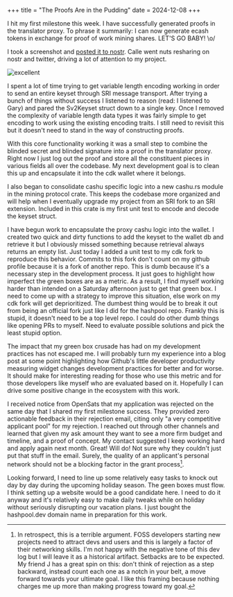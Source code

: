 +++
title = "The Proofs Are in the Pudding"
date = 2024-12-08
+++

I hit my first milestone this week. I have successfully generated proofs in the translator proxy. To phrase it summarily: I can now generate ecash tokens in exchange for proof of work mining shares. LET'S GO BABY! \o/

I took a screenshot and [posted it to nostr](https://njump.me/nevent1qvzqqqqqqypzp5c99j3784frk8kgqec7kxa6q5t69afzux2h0rwg8hgr4rvy59cwqy2hwumn8ghj7erfw36x7tnsw43z7un9d3shjqpqfpzmnrmcr02ua3kpsvy93l95cfgk7yuaj5zmvadjtd7n4ehcegls0528lx). Calle went nuts resharing on nostr and twitter, driving a lot of attention to my project.

![excellent](/images/dev-logs/excellent.jpg)

I spent a lot of time trying to get variable length encoding working in order to send an entire keyset through SRI message transport. After trying a bunch of things without success I listened to reason (read: I listened to Gary) and pared the Sv2Keyset struct down to a single key. Once I removed the complexity of variable length data types it was fairly simple to get encoding to work using the existing encoding traits. I still need to revisit this but it doesn't need to stand in the way of constructing proofs.

With this core functionality working it was a small step to combine the blinded secret and blinded signature into a proof in the translator proxy. Right now I just log out the proof and store all the constituent pieces in various fields all over the codebase. My next development goal is to clean this up and encapsulate it into the cdk wallet where it belongs.

I also began to consolidate cashu specific logic into a new cashu.rs module in the mining protocol crate. This keeps the codebase more organized and will help when I eventually upgrade my project from an SRI fork to an SRI extension. Included in this crate is my first unit test to encode and decode the keyset struct.

I have begun work to encapsulate the proxy cashu logic into the wallet. I created two quick and dirty functions to add the keyset to the wallet db and retrieve it but I obviously missed something because retrieval always returns an empty list. Just today I added a unit test to my cdk fork to reproduce this behavior. Commits to this fork don't count on my github profile because it is a fork of another repo. This is dumb because it's a necessary step in the development process. It just goes to highlight how imperfect the green boxes are as a metric. As a result, I find myself working harder than intended on a Saturday afternoon just to get that green box. I need to come up with a strategy to improve this situation, else work on my cdk fork will get deprioritized. The dumbest thing would be to break it out from being an official fork just like I did for the hashpool repo. Frankly this is stupid, it doesn't need to be a top level repo. I could do other dumb things like opening PRs to myself. Need to evaluate possible solutions and pick the least stupid option.

The impact that my green box crusade has had on my development practices has not escaped me. I will probably turn my experience into a blog post at some point highlighting how Github's little developer productivity measuring widget changes development practices for better and for worse. It should make for interesting reading for those who use this metric and for those developers like myself who are evaluated based on it. Hopefully I can drive some positive change in the ecosystem with this work.

I received notice from OpenSats that my application was rejected on the same day that I shared my first milestone success. They provided zero actionable feedback in their rejection email, citing only "a very competitive applicant pool" for my rejection. I reached out through other channels and learned that given my ask amount they want to see a more firm budget and timeline, and a proof of concept. My contact suggested I keep working hard and apply again next month. Great! Will do! Not sure why they couldn't just put that stuff in the email. Surely, the quality of an applicant's personal network should not be a blocking factor in the grant process[^*].

Looking forward, I need to line up some relatively easy tasks to knock out day by day during the upcoming holiday season. The geen boxes must flow. I think setting up a website would be a good candidate here. I need to do it anyway and it's relatively easy to make daily tweaks while on holiday without seriously disrupting our vacation plans. I just bought the hashpool.dev domain name in preparation for this work.

[^*]: In retrospect, this is a terrible argument. FOSS developers starting new projects need to attract devs and users and this is largely a factor of their networking skills. I'm not happy with the negative tone of this dev log but I will leave it as a historical artifact. Setbacks are to be expected. My friend J has a great spin on this: don't think of rejection as a step backward, instead count each one as a notch in your belt, a move forward towards your ultimate goal. I like this framing because nothing charges me up more than making progress toward my goal.
